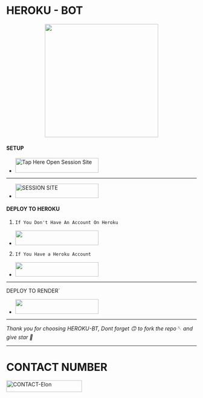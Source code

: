 
#           HEROKU - BOT

<p align="center">
  <img src="https://files.catbox.moe/zotx9t.jpg" width="300"/>
</p>



#### SETUP 

- <a href="https://github.com/rahzyn/HEROKU-BT/fork"><img title="Tap Here Open Session Site" src="https://img.shields.io/badge/FORK THIS REPO-h?color=red&style=for-the-badge&logo=msi" width="220" height="38.45"/></a></p>

________________________________

- <a href="https://rahmani-4.onrender.com"><img title="SESSION SITE" src="https://img.shields.io/badge/SESSION SITE-h?color=green&style=for-the-badge&logo=msi" width="220" height="38.45"/></a></p>




#### DEPLOY TO HEROKU 
1. `If You Don't Have An Account On Heroku`

- <a align="center"><a href="https://signup.heroku.com">
 <img src="https://img.shields.io/badge/Create%20Account%20Now-purple?style=for-the-badge&logo=heroku" width="220" height="38.45"/></a></p>

2. `If You Have a Heroku Account`

 - <a align="center"><a href="https://dashboard.heroku.com/new?template=https://github.com/rahzyn/HEROKU-BT/tree/main"> <img src="https://img.shields.io/badge/DEPLOY%20NOW-blue?style=for-the-badge&logo=heroku" width="220" height="38.45"/></a></p>

_______________________________

DEPLOY TO RENDER`

 - <a align="center"><a href="(https://render.com/deploy?repo=https://github.com/rahzayn/HEROKU-BT)"> <img src="https://img.shields.io/badge/DEPLOY%20NOW-black?style=for-the-badge&logo=render" width="220" height="38.45"/></a></p>
_________________________________



*Thank you for choosing HEROKU-BT, Dont forget 🙃 to fork the repo🪡 and give star 🌟*
________________________________
#     CONTACT NUMBER


<a href="https://wa.me/+255693629079-INFO"><img title="CONTACT-Elon" src="https://img.shields.io/badge/CONTACT-Rahman-md?color=purple&style=for-the-badge&logo=audi" width="200" height="30.45"/></a></p>





